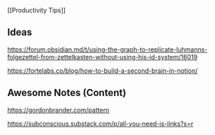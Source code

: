 [[Productivity Tips]] 

## Ideas
https://forum.obsidian.md/t/using-the-graph-to-replicate-luhmanns-folgezettel-from-zettelkasten-without-using-his-id-system/16019

https://fortelabs.co/blog/how-to-build-a-second-brain-in-notion/

## Awesome Notes (Content)
https://gordonbrander.com/pattern 

https://subconscious.substack.com/p/all-you-need-is-links?s=r


